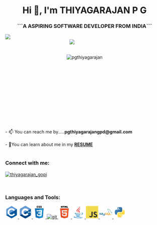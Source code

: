<h1 align="center">Hi 👋, I'm THIYAGARAJAN P G</h1>
<h3 align="center">```A ASPIRING SOFTWARE DEVELOPER FROM INDIA```</h3>
<p> <img align="left" src="https://media2.giphy.com/media/FPbnShq1h1IS5FQyPD/200w.webp?cid=ecf05e47trkkf8no42w1q5c74undxe2lviu743i3iplut5kk&rid=200w.webp&ct=g" width="300" heigth="300"/>
<img align="right" src="https://media3.giphy.com/media/qgQUggAC3Pfv687qPC/giphy.gif?cid=ecf05e47q6ilt2op03ezatl29su2wzmglt3519zi9q4aa0r0&rid=giphy.gif&ct=g" width="300" heigth="300"/> </p>
<br><br>
<p align="center"> <img src="https://komarev.com/ghpvc/?username=pgthiyagarajan&label=Profile%20views&color=0e75b6&style=flat" alt="pgthiyagarajan" /> </p>
<br><br>
<br><br><br><br><br><br><br><br><br><br>
- 📫 You can reach me by.....<b>pgthiyagarajangpd@gmail.com</b>
<br><br>
- 📝You can learn about me in my <a href="https://drive.google.com/file/d/1ejQpPaf61DOtPqsgqOrl2LqVoQjr4TKX/view?usp=sharing"><b>RESUME</b></a>
<br><br>
<h3 align="left">Connect with me:</h3>
<p align="left">
<a href="https://instagram.com/thiyagarajan_gopi" target="blank"><img align="center" src="https://raw.githubusercontent.com/rahuldkjain/github-profile-readme-generator/master/src/images/icons/Social/instagram.svg" alt="thiyagarajan_gopi" height="30" width="40" /></a>
</p>
<br>
<h3 align="left">Languages and Tools:</h3>
<p align="left"> <a href="https://www.cprogramming.com/" target="_blank" rel="noreferrer"> <img src="https://raw.githubusercontent.com/devicons/devicon/master/icons/c/c-original.svg" alt="c" width="40" height="40"/> </a> <a href="https://www.w3schools.com/cpp/" target="_blank" rel="noreferrer"> <img src="https://raw.githubusercontent.com/devicons/devicon/master/icons/cplusplus/cplusplus-original.svg" alt="cplusplus" width="40" height="40"/> </a> <a href="https://www.w3schools.com/css/" target="_blank" rel="noreferrer"> <img src="https://raw.githubusercontent.com/devicons/devicon/master/icons/css3/css3-original-wordmark.svg" alt="css3" width="40" height="40"/> </a> <a href="https://git-scm.com/" target="_blank" rel="noreferrer"> <img src="https://www.vectorlogo.zone/logos/git-scm/git-scm-icon.svg" alt="git" width="40" height="40"/> </a> <a href="https://www.w3.org/html/" target="_blank" rel="noreferrer"> <img src="https://raw.githubusercontent.com/devicons/devicon/master/icons/html5/html5-original-wordmark.svg" alt="html5" width="40" height="40"/> </a> <a href="https://www.java.com" target="_blank" rel="noreferrer"> <img src="https://raw.githubusercontent.com/devicons/devicon/master/icons/java/java-original.svg" alt="java" width="40" height="40"/> </a> <a href="https://developer.mozilla.org/en-US/docs/Web/JavaScript" target="_blank" rel="noreferrer"> <img src="https://raw.githubusercontent.com/devicons/devicon/master/icons/javascript/javascript-original.svg" alt="javascript" width="40" height="40"/> </a> <a href="https://www.mysql.com/" target="_blank" rel="noreferrer"> <img src="https://raw.githubusercontent.com/devicons/devicon/master/icons/mysql/mysql-original-wordmark.svg" alt="mysql" width="40" height="40"/> </a> <a href="https://www.python.org" target="_blank" rel="noreferrer"> <img src="https://raw.githubusercontent.com/devicons/devicon/master/icons/python/python-original.svg" alt="python" width="40" height="40"/> </a> </p>
